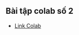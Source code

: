 ## Bài tập colab số 2
- [Link Colab](https://colab.research.google.com/drive/1XkBRbdelfKLl4IkwW9bCuksX3dRjBkKR#scrollTo=wnBCMbhsbcDT)
